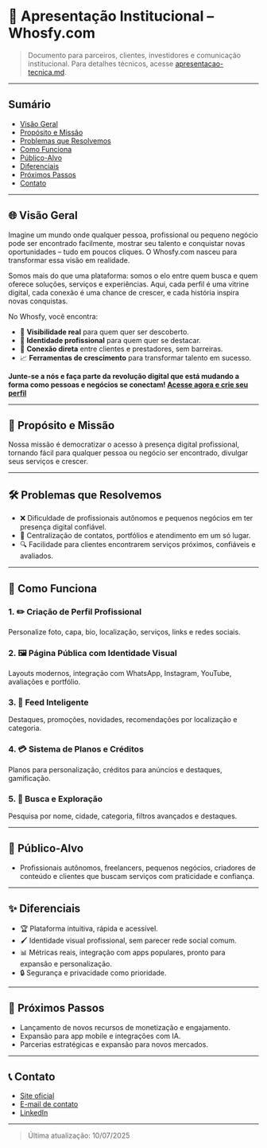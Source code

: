 # 🌟 Apresentação Institucional – Whosfy.com

> Documento para parceiros, clientes, investidores e comunicação institucional. Para detalhes técnicos, acesse [apresentacao-tecnica.md](./apresentacao-tecnica.md).

---

## Sumário
- [Visão Geral](#visão-geral)
- [Propósito e Missão](#propósito-e-missão)
- [Problemas que Resolvemos](#problemas-que-resolvemos)
- [Como Funciona](#como-funciona)
- [Público-Alvo](#público-alvo)
- [Diferenciais](#diferenciais)
- [Próximos Passos](#próximos-passos)
- [Contato](#contato)

---

## 🌐 Visão Geral

Imagine um mundo onde qualquer pessoa, profissional ou pequeno negócio pode ser encontrado facilmente, mostrar seu talento e conquistar novas oportunidades – tudo em poucos cliques. O Whosfy.com nasceu para transformar essa visão em realidade.

Somos mais do que uma plataforma: somos o elo entre quem busca e quem oferece soluções, serviços e experiências. Aqui, cada perfil é uma vitrine digital, cada conexão é uma chance de crescer, e cada história inspira novas conquistas.

No Whosfy, você encontra:
- 🚀 **Visibilidade real** para quem quer ser descoberto.
- 💼 **Identidade profissional** para quem quer se destacar.
- 🤝 **Conexão direta** entre clientes e prestadores, sem barreiras.
- 📈 **Ferramentas de crescimento** para transformar talento em sucesso.

**Junte-se a nós e faça parte da revolução digital que está mudando a forma como pessoas e negócios se conectam! [Acesse agora e crie seu perfil](https://whosfy.com)**

---

## 🎯 Propósito e Missão

Nossa missão é democratizar o acesso à presença digital profissional, tornando fácil para qualquer pessoa ou negócio ser encontrado, divulgar seus serviços e crescer.

---

## 🛠️ Problemas que Resolvemos

- ❌ Dificuldade de profissionais autônomos e pequenos negócios em ter presença digital confiável.
- 🔗 Centralização de contatos, portfólios e atendimento em um só lugar.
- 🔍 Facilidade para clientes encontrarem serviços próximos, confiáveis e avaliados.

---

## 🧭 Como Funciona

### 1. ✏️ Criação de Perfil Profissional
Personalize foto, capa, bio, localização, serviços, links e redes sociais.

### 2. 🖼️ Página Pública com Identidade Visual
Layouts modernos, integração com WhatsApp, Instagram, YouTube, avaliações e portfólio.

### 3. 📰 Feed Inteligente
Destaques, promoções, novidades, recomendações por localização e categoria.

### 4. 💳 Sistema de Planos e Créditos
Planos para personalização, créditos para anúncios e destaques, gamificação.

### 5. 🔎 Busca e Exploração
Pesquisa por nome, cidade, categoria, filtros avançados e destaques.

---

## 👥 Público-Alvo

- Profissionais autônomos, freelancers, pequenos negócios, criadores de conteúdo e clientes que buscam serviços com praticidade e confiança.

---

## ✨ Diferenciais

- 🏆 Plataforma intuitiva, rápida e acessível.
- 🖌️ Identidade visual profissional, sem parecer rede social comum.
- 📊 Métricas reais, integração com apps populares, pronto para expansão e personalização.
- 🔒 Segurança e privacidade como prioridade.

---

## 🚀 Próximos Passos

- Lançamento de novos recursos de monetização e engajamento.
- Expansão para app mobile e integrações com IA.
- Parcerias estratégicas e expansão para novos mercados.

---

## 📞 Contato

- [Site oficial](https://whosfy.com)
- [E-mail de contato](mailto:contato@whosfy.com)
- [LinkedIn](https://linkedin.com/company/whosfy)

---

> Última atualização: 10/07/2025 